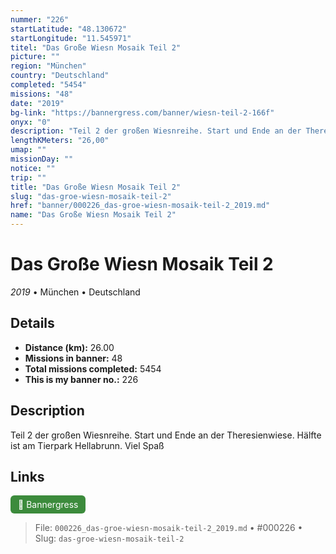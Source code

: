 ```yaml
---
nummer: "226"
startLatitude: "48.130672"
startLongitude: "11.545971"
titel: "Das Große Wiesn Mosaik Teil 2"
picture: ""
region: "München"
country: "Deutschland"
completed: "5454"
missions: "48"
date: "2019"
bg-link: "https://bannergress.com/banner/wiesn-teil-2-166f"
onyx: "0"
description: "Teil 2 der großen Wiesnreihe. Start und Ende an der Theresienwiese. Hälfte ist am Tierpark Hellabrunn. Viel Spaß"
lengthKMeters: "26,00"
umap: ""
missionDay: ""
notice: ""
trip: ""
title: "Das Große Wiesn Mosaik Teil 2"
slug: "das-groe-wiesn-mosaik-teil-2"
href: "banner/000226_das-groe-wiesn-mosaik-teil-2_2019.md"
name: "Das Große Wiesn Mosaik Teil 2"
---
```

# Das Große Wiesn Mosaik Teil 2

*2019* • München • Deutschland





## Details
- **Distance (km):** 26.00
- **Missions in banner:** 48
- **Total missions completed:** 5454
- **This is my banner no.:** 226



## Description
Teil 2 der großen Wiesnreihe. Start und Ende an der Theresienwiese. Hälfte ist am Tierpark Hellabrunn. Viel Spaß



## Links
<a href="https://bannergress.com/banner/wiesn-teil-2-166f" target="_blank" style="display:inline-block;margin-right:8px;padding:6px 12px;background:#3c8b3c;color:#fff;text-decoration:none;border-radius:6px;">🔗 Bannergress</a>



> File: `000226_das-groe-wiesn-mosaik-teil-2_2019.md`
> • #000226
> • Slug: `das-groe-wiesn-mosaik-teil-2`
